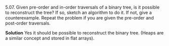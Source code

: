 5.07.  Given pre-order and in-order traversals of a binary tree, is it possible to reconstruct 
the tree? If so, sketch an algorithm to do it. If not, give a counterexample. Repeat the problem
if you are given the pre-order and post-order traversals.

**Solution**
 Yes it should be possible to reconstruct the binary tree. (Heaps are a similar concept and stored in
 flat arrays).

 